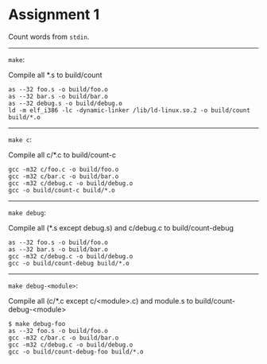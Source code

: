 # Assignment 1

Count words from `stdin`.

---

`make`:

Compile all *.s to build/count

```shell
as --32 foo.s -o build/foo.o
as --32 bar.s -o build/bar.o
as --32 debug.s -o build/debug.o
ld -m elf_i386 -lc -dynamic-linker /lib/ld-linux.so.2 -o build/count build/*.o
```

---

`make c`:

Compile all c/*.c to build/count-c

```shell
gcc -m32 c/foo.c -o build/foo.o
gcc -m32 c/bar.c -o build/bar.o
gcc -m32 c/debug.c -o build/debug.o
gcc -o build/count-c build/*.o
```

---

`make debug`:

Compile all (*.s except debug.s) and c/debug.c to build/count-debug

```shell
as --32 foo.s -o build/foo.o
as --32 bar.s -o build/bar.o
gcc -m32 c/debug.c -o build/debug.o
gcc -o build/count-debug build/*.o
```

---

`make debug-<module>`:

Compile all (c/*.c except c/\<module\>.c) and module.s to build/count-debug-\<module\>

```shell
$ make debug-foo
as --32 foo.s -o build/foo.o
gcc -m32 c/bar.c -o build/bar.o
gcc -m32 c/debug.c -o build/debug.o
gcc -o build/count-debug-foo build/*.o
```
